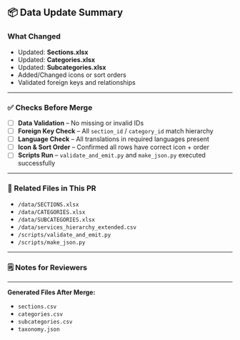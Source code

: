 ## 📦 Data Update Summary

### What Changed
<!-- Briefly describe the updates in this PR -->
- Updated: **Sections.xlsx**
- Updated: **Categories.xlsx**
- Updated: **Subcategories.xlsx**
- Added/Changed icons or sort orders
- Validated foreign keys and relationships

---

### ✅ Checks Before Merge
- [ ] **Data Validation** – No missing or invalid IDs
- [ ] **Foreign Key Check** – All `section_id` / `category_id` match hierarchy
- [ ] **Language Check** – All translations in required languages present
- [ ] **Icon & Sort Order** – Confirmed all rows have correct icon + order
- [ ] **Scripts Run** – `validate_and_emit.py` and `make_json.py` executed successfully

---

### 🔗 Related Files in This PR
- `/data/SECTIONS.xlsx`
- `/data/CATEGORIES.xlsx`
- `/data/SUBCATEGORIES.xlsx`
- `/data/services_hierarchy_extended.csv`
- `/scripts/validate_and_emit.py`
- `/scripts/make_json.py`

---

### 🗒 Notes for Reviewers
<!-- Optional: Add any special instructions, known issues, or review notes -->

---

**Generated Files After Merge:**
- `sections.csv`
- `categories.csv`
- `subcategories.csv`
- `taxonomy.json`
